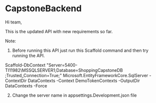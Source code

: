 # CapstoneBackend

Hi team,

This is the updated API with new requirements so far.

Note:
1. Before running this API just run this Scaffold command and then try running the API.

Scaffold-DbContext "Server=5400-TI11982\MSSQLSERVER1;Database=ShoppingCapstoneDB ;Trusted_Connection=True;" 
Microsoft.EntityFrameworkCore.SqlServer -ContextDir DataContexts -Context DemoTokenContexts -OutputDir DataContexts -Force

2. Change the server name in appsettings.Development.json file
